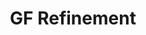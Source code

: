 ---
permalink: /technicalreferencemenugf-refinementindex/
layout: default
title: GF Refinement
parent: Menu
---